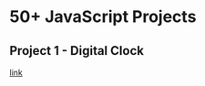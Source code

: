 # 50+ JavaScript Projects

## Project 1 - Digital Clock

[link](doc:https://aps-digital-clock.netlify.app)
